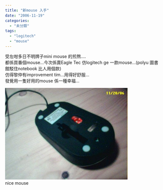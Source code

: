 ```yaml
---
title: "新mouse 入手"
date: "2006-11-19"
categories: 
  - "未分類"
tags: 
  - "logitech"
  - "mouse"
---
```


受左咁多日不明牌子mini mouse 的煎熬....  
都係買番個mouse...今次係賣Eagle Tec 仿logitech ge 一款mouse...(polyu 圖書館駁住notebook 比人用個款)  
仿得黎仲有improvement tim...用得好舒服...  
發覺用一隻好用的mouse 係一種幸福...

[![Set351_02](images/z62612084.jpg)](http://photo.xanga.com/abbychau/5f68c90243651/photo.html)  
nice mouse

